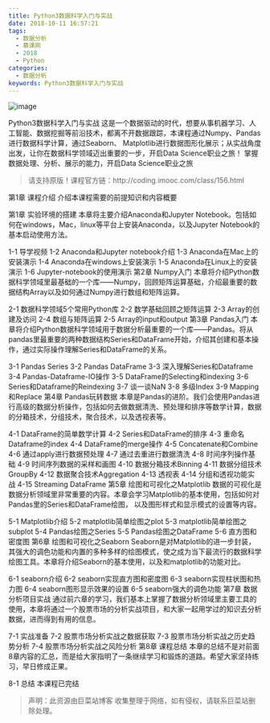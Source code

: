 ```yaml
---
title: Python3数据科学入门与实战
date: 2018-10-11 16:57:21
tags:
  - 数据分析
  - 慕课网
  - 2018
  - Python
categories:
  - 数据分析
keywords: Python3数据科学入门与实战
---
```

![image](//szimg.mukewang.com/5a097bde00019ed605400300-360-202.jpg)

Python3数据科学入门与实战
这是一个数据驱动的时代，想要从事机器学习、人工智能、数据挖掘等前沿技术，都离不开数据跟踪，本课程通过Numpy、Pandas进行数据科学计算，通过Seaborn、 Matplotlib进行数据图形化展示；从实战角度出发，让你在数据科学领域迈出重要的一步，开启Data Science职业之旅！
掌握数据处理、分析、展示的能力，开启Data Science职业之旅

<!-- more -->
<blockquote class="blockquote-center">
请支持原版！课程官方链：http://coding.imooc.com/class/156.html</blockquote>
</blockquote>
第1章 课程介绍
介绍本课程需要的前提知识和内容概要

第1章 实验环境的搭建
本章将主要介绍Anaconda和Jupyter Notebook。包括如何在windows，Mac，linux等平台上安装Anaconda，以及Jupyter Notebook的基本启动使用方法。

1-1 导学视频
1-2 Anaconda和Jupyter notebook介绍
1-3 Anaconda在Mac上的安装演示
1-4 Anaconda在windows上安装演示
1-5 Anaconda在Linux上的安装演示
1-6 Jupyter-notebook的使用演示
第2章 Numpy入门
本章将介绍Python数据科学领域里最基础的一个库——Numpy，回顾矩阵运算基础，介绍最重要的数据结构Array以及如何通过Numpy进行数组和矩阵运算。

2-1 数据科学领域5个常用Python库
2-2 数学基础回顾之矩阵运算
2-3 Array的创建及访问
2-4 数组与矩阵运算
2-5 Array的input和output
第3章 Pandas入门
本章将介绍Python数据科学领域用于数据分析最重要的一个库——Pandas。将从pandas里最重要的两种数据结构Series和DataFrame开始，介绍其创建和基本操作，通过实际操作理解Series和DataFrame的关系。

3-1 Pandas Series
3-2 Pandas DataFrame
3-3 深入理解Series和Dataframe
3-4 Pandas-Dataframe-IO操作
3-5 DataFrame的Selecting和indexing
3-6 Series和Dataframe的Reindexing
3-7 谈一谈NaN
3-8 多级Index
3-9 Mapping和Replace
第4章 Pandas玩转数据
本章是Pandas的进阶。我们会使用Pandas进行高级的数据分析操作，包括如何去做数据清洗、预处理和排序等数学计算，数据的分箱技术，分组技术，聚合技术，以及透视表等。

4-1 DataFrame的简单数学计算
4-2 Series和DataFrame的排序
4-3 重命名Dataframe的index
4-4 DataFrame的merge操作
4-5 Concatenate和Combine
4-6 通过apply进行数据预处理
4-7 通过去重进行数据清洗
4-8 时间序列操作基础
4-9 时间序列数据的采样和画图
4-10 数据分箱技术Binning
4-11 数据分组技术GroupBy
4-12 数据聚合技术Aggregation
4-13 透视表
4-14 分组和透视功能实战
4-15 Streaming DataFrame
第5章 绘图和可视化之Matplotlib
数据的可视化是数据分析领域里非常重要的内容。本章会学习Matplotlib的基本使用，包括如何对Pandas里的Series和DataFrame绘图， 以及图形样式和显示模式的设置等内容。

5-1 Matplotlib介绍
5-2 matplotlib简单绘图之plot
5-3 matplotlib简单绘图之subplot
5-4 Pandas绘图之Series
5-5 Pandas绘图之DataFrame
5-6 直方图和密度图
第6章 绘图和可视化之Seaborn
Seaborn是对Matplotlib的进一步封装，其强大的调色功能和内置的多种多样的绘图模式，使之成为当下最流行的数据科学绘图工具。本章将介绍Seaborn的基本使用，以及和matplotlib的功能对比。

6-1 seaborn介绍
6-2 seaborn实现直方图和密度图
6-3 seaborn实现柱状图和热力图
6-4 seaborn图形显示效果的设置
6-5 seaborn强大的调色功能
第7章 数据分析项目实战
通过前六章的学习，我们基本上掌握了数据分析领域里主要工具的使用，本章将通过一个股票市场的分析实战项目，和大家一起用学过的知识去分析数据，进而得到有用的信息。

7-1 实战准备
7-2 股票市场分析实战之数据获取
7-3 股票市场分析实战之历史趋势分析
7-4 股票市场分析实战之风险分析
第8章 课程总结
本章的总结不是对前面8章内容的汇总，而是给大家指明了一条继续学习和锻炼的道路。希望大家坚持练习，早日修成正果。

8-1 总结
本课程已完结

<blockquote class="blockquote-center">声明：此资源由巨菜站博客 收集整理于网络，如有侵权，请联系巨菜站删除处理。</blockquote>

<div id="jspay" sid="WkeA9Hk2217" style="display:none">WkeA9Hk2217</div>
<script type="text/javascript" src="https://www.fageka.com/j.js"></script>
<script type="text/javascript" src="https://www.fageka.com/f.js" charset="utf-8"></script>
            
